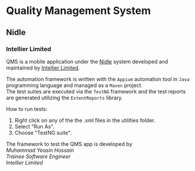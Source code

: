 # Quality Management System
## Nidle
### Intellier Limited

QMS is a mobile application under the [Nidle](https://www.intellier.com/nidle/) system developed and maintained by [Intellier Limited](https://www.intellier.com/).<br/>

The automation framework is written with the ``Appium`` automation tool in ``Java`` programming language and managed as a ``Maven`` project.<br/>
The test suites are executed via the ``TestNG`` framework and the test reports are generated utilizing the ``ExtentReports`` library.<br/>

How to run tests:<br/>
1. Right click on any of the the .xml files in the utilities folder.
2. Select "Run As".
3. Choose "TestNG suite".

The framework to test the QMS app is developed by <br/>
*Muhammad Yeasin Hossain*<br/>
*Trainee Software Engineer*<br/>
*Intellier Limited*<br/>

